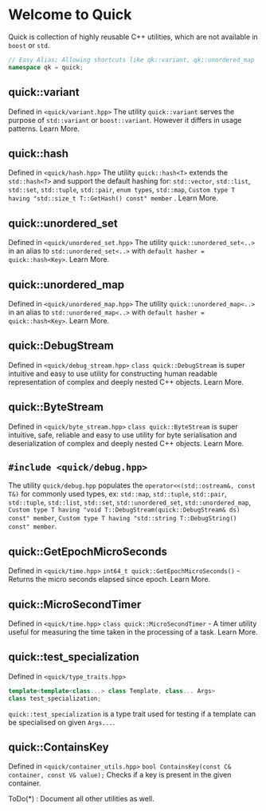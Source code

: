 # Welcome to Quick
Quick is collection of highly reusable C++ utilities, which are not available in `boost` or `std`.

```c++
// Easy Alias; Allowing shortcuts like qk::variant, qk::unordered_map
namespace qk = quick;
```

quick::variant
--------------------------
Defined in `<quick/variant.hpp>`
The utility `quick::variant` serves the purpose of `std::variant` or `boost::variant`. However it differs in usage patterns.  Learn More.

quick::hash
--------------------------
Defined in `<quick/hash.hpp>`
The utility `quick::hash<T>` extends the  `std::hash<T>` and support the default hashing for: `std::vector`, `std::list`,  `std::set`, `std::tuple`, `std::pair`, `enum types`, `std::map`, `Custom type T having "std::size_t T::GetHash() const" member` . Learn More.

quick::unordered_set
--------------------------
Defined in `<quick/unordered_set.hpp>`
The utility `quick::unordered_set<..>` in an alias to `std::unordered_set<..>` with `default hasher = quick::hash<Key>`.
Learn More.


quick::unordered_map
--------------------------
Defined in `<quick/unordered_map.hpp>`
The utility `quick::unordered_map<..>` in an alias to `std::unordered_map<..>` with `default hasher = quick::hash<Key>`. Learn More.


quick::DebugStream
--------------------------
Defined in `<quick/debug_stream.hpp>`
 `class quick::DebugStream` is super intuitive and easy to use utility for constructing human readable representation of complex and deeply nested C++ objects. Learn More.

quick::ByteStream
--------------------------
Defined in `<quick/byte_stream.hpp>`
 `class quick::ByteStream` is super intuitive, safe, reliable and easy to use utility for byte serialisation and deserialization of complex and deeply nested C++ objects. Learn More.

`#include <quick/debug.hpp>`
--------------------------
 The utility `quick/debug.hpp` populates the
 `operator<<(std::ostream&, const T&)` for commonly used types, ex: `std::map`, `std::tuple`, `std::pair`, `std::tuple`, `std::list`, `std::set`, `std::unordered_set`, `std::unordered_map`, 
 `Custom type T having "void T::DebugStream(quick::DebugStream& ds) const" member`, 
 `Custom type T having "std::string T::DebugString() const" member`. 

quick::GetEpochMicroSeconds
--------------------------
Defined in `<quick/time.hpp>`
`int64_t quick::GetEpochMicroSeconds()` - Returns the micro seconds elapsed since epoch. Learn More.

quick::MicroSecondTimer
--------------------------
Defined in `<quick/time.hpp>`
`class quick::MicroSecondTimer` - A timer utility useful for measuring the time taken in the processing of a task. Learn More.

quick::test_specialization
--------------------------
Defined in `<quick/type_traits.hpp>`
```C++
template<template<class...> class Template, class... Args>
class test_specialization;
```
`quick::test_specialization` is a type trait used for testing if a template can be specialised on given `Args...`. 

quick::ContainsKey
-------------------------
Defined in `<quick/container_utils.hpp>`
`bool ContainsKey(const C& container, const V& value);`
Checks if a key is present in the given container.

ToDo(*) : Document all other utilities as well.
